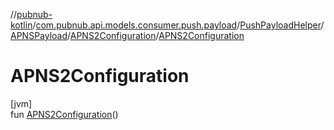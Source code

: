 //[pubnub-kotlin](../../../../../index.md)/[com.pubnub.api.models.consumer.push.payload](../../../index.md)/[PushPayloadHelper](../../index.md)/[APNSPayload](../index.md)/[APNS2Configuration](index.md)/[APNS2Configuration](-a-p-n-s2-configuration.md)

# APNS2Configuration

[jvm]\
fun [APNS2Configuration](-a-p-n-s2-configuration.md)()
